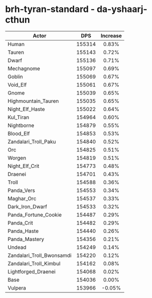 # brh-tyran-standard - da-yshaarj-cthun
| Actor | DPS | Increase |
|---|:---:|:---:|
|Human|155314|0.83%|
|Tauren|155143|0.72%|
|Dwarf|155136|0.71%|
|Mechagnome|155097|0.69%|
|Goblin|155069|0.67%|
|Void_Elf|155061|0.67%|
|Gnome|155039|0.65%|
|Highmountain_Tauren|155035|0.65%|
|Night_Elf_Haste|155022|0.64%|
|Kul_Tiran|154964|0.60%|
|Nightborne|154879|0.55%|
|Blood_Elf|154853|0.53%|
|Zandalari_Troll_Paku|154840|0.52%|
|Orc|154825|0.51%|
|Worgen|154819|0.51%|
|Night_Elf_Crit|154773|0.48%|
|Draenei|154701|0.43%|
|Troll|154588|0.36%|
|Panda_Vers|154553|0.34%|
|Maghar_Orc|154537|0.33%|
|Dark_Iron_Dwarf|154533|0.32%|
|Panda_Fortune_Cookie|154487|0.29%|
|Panda_Crit|154482|0.29%|
|Panda_Haste|154440|0.26%|
|Panda_Mastery|154356|0.21%|
|Undead|154249|0.14%|
|Zandalari_Troll_Bwonsamdi|154220|0.12%|
|Zandalari_Troll_Kimbul|154162|0.08%|
|Lightforged_Draenei|154068|0.02%|
|Base|154036|0.00%|
|Vulpera|153966|-0.05%|
